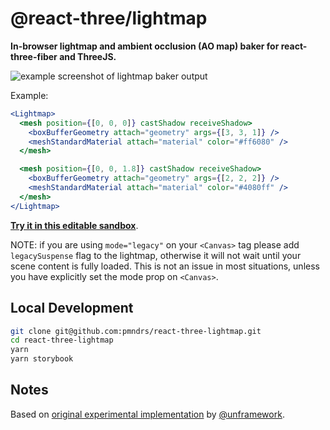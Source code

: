 # @react-three/lightmap

**In-browser lightmap and ambient occlusion (AO map) baker for react-three-fiber and ThreeJS.**

![example screenshot of lightmap baker output](./react-three-lightmap-example.png)

Example:

```jsx
<Lightmap>
  <mesh position={[0, 0, 0]} castShadow receiveShadow>
    <boxBufferGeometry attach="geometry" args={[3, 3, 1]} />
    <meshStandardMaterial attach="material" color="#ff6080" />
  </mesh>

  <mesh position={[0, 0, 1.8]} castShadow receiveShadow>
    <boxBufferGeometry attach="geometry" args={[2, 2, 2]} />
    <meshStandardMaterial attach="material" color="#4080ff" />
  </mesh>
</Lightmap>
```

**[Try it in this editable sandbox](https://codesandbox.io/s/github/pmndrs/react-three-lightmap/tree/v0.0.6/demo-sandbox)**.

NOTE: if you are using `mode="legacy"` on your `<Canvas>` tag please add `legacySuspense` flag to the lightmap, otherwise it will not wait until your scene content is fully loaded. This is not an issue in most situations, unless you have explicitly set the mode prop on `<Canvas>`.

## Local Development

```sh
git clone git@github.com:pmndrs/react-three-lightmap.git
cd react-three-lightmap
yarn
yarn storybook
```

## Notes

Based on [original experimental implementation](https://github.com/unframework/threejs-lightmap-baker) by [@unframework](https://github.com/unframework).
